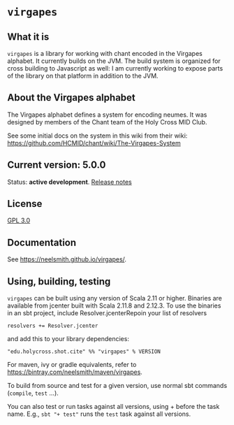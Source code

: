 # `virgapes`


## What it is


`virgapes` is a library for working with chant encoded in the Virgapes alphabet.  It currently builds on the JVM.  The build system is organized for cross building to Javascript as well:  I am currently working to expose parts of the library on that platform in addition to the JVM.


## About the Virgapes alphabet

The Virgapes alphabet defines a system for encoding neumes. It was designed by members of the Chant team of the Holy Cross MID Club.

See some initial docs on the system in this wiki from their wiki:  <https://github.com/HCMID/chant/wiki/The-Virgapes-System>

## Current version: **5.0.0**

Status: **active development**. [Release notes](releases.md)

## License


[GPL 3.0](https://opensource.org/licenses/gpl-3.0.html)

## Documentation

See https://neelsmith.github.io/virgapes/.

## Using, building, testing

`virgapes` can be built using any version of Scala 2.11 or higher. Binaries are available from jcenter built with Scala 2.11.8 and 2.12.3. To use the binaries in an sbt project, include Resolver.jcenterRepoin your list of resolvers

    resolvers += Resolver.jcenter

and add this to your library dependencies:

    "edu.holycross.shot.cite" %% "virgapes" % VERSION

For maven, ivy or gradle equivalents, refer to <https://bintray.com/neelsmith/maven/virgapes>.

To build from source and test for a given version, use normal sbt commands (`compile`, `test` ...).

You can also test or run tasks against all versions, using + before the task name. E.g., `sbt "+ test"` runs the `test` task against all versions.
